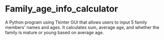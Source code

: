 # Family_age_info_calculator
A Python program using Tkinter GUI that allows users to input 5 family members' names and ages. It calculates sum, average age, and whether the family is mature or young based on average age.
